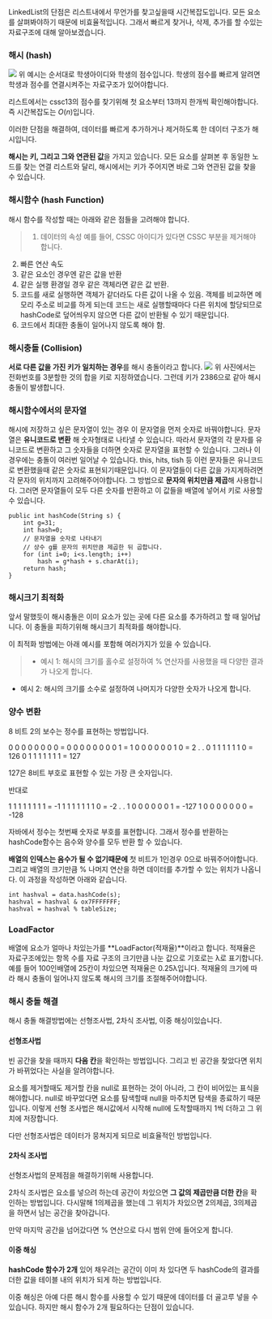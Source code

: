 LinkedList의 단점은 리스트내에서 무언가를 찾고싶을때 시간복잡도입니다. 
모든 요소를 살펴봐야하기 때문에 비효율적입니다. 
그래서 빠르게 찾거나, 삭제, 추가를 할 수있는 자료구조에 대해 알아보겠습니다. 

### 해시 (hash)
![](https://images.velog.io/images/nnoshel/post/ce79f406-0c20-4db1-b21f-55df0c19e2f2/image.png)
위 예시는 순서대로 학생아이디와 학생의 점수입니다. 학생의 점수를 빠르게 알려면 
학생과 점수를 연결시켜주는 자료구조가 있어야합니다. 

리스트에서는 cssc13의 점수를 찾기위해 첫 요소부터 13까지 한개씩 확인해야합니다. 즉 시간복잡도는 $O(n)$입니다. 

이러한 단점을 해결하여, 데이터를 빠르게 추가하거나 제거하도록 한 데이터 구조가 해시입니다.
 
**해시는 키, 그리고 그와 연관된 값**을 가지고 있습니다.
모든 요소를 살펴본 후 동일한 노드를 찾는 연결 리스트와 달리, 해시에서는 키가 주어지면 바로 그와 연관된 값을 찾을 수 있습니다.

### 해시함수 (hash Function)

해시 함수를 작성할 때는 아래와 같은 점들을 고려해야 합니다.
> 1. 데이터의 속성
예를 들어, CSSC 아이디가 있다면 CSSC 부분을 제거해야 합니다.
2. 빠른 연산 속도
3. 같은 요소인 경우엔 같은 값을 반환
4. 같은 실행 환경일 경우 같은 객체라면 같은 값 반환.
5. 코드를 새로 실행하면 객체가 같더라도 다른 값이 나올 수 있음.
	객체를 비교하면 메모리 주소로 비교를 하게 되는데 코드는 새로 실행할때마다 다른 위치에 할당되므로 hashCode로 덮어씌우지 않으면 다른 값이 반환될 수 있기 때문입니다. 
6. 코드에서 최대한 충돌이 일어나지 않도록 해야 함.


### 해시충돌 (Collision)
**서로 다른 값을 가진 키가 일치하는 경우**를 해시 충돌이라고 합니다.
![](https://images.velog.io/images/nnoshel/post/596651a4-5913-4509-94fa-a8cc1f1737ee/image.png)
위 사진에서는 전화번호를 3분할한 것의 합을 키로 지정하였습니다.
그런데 키가 2386으로 같아 해시 충돌이 발생합니다.

### 해시함수에서의 문자열

해시에 저장하고 싶은 문자열이 있는 경우 이 문자열을 먼저 숫자로 바꿔야합니다. 
문자열은 **유니코드로 변환** 해 숫자형태로 나타낼 수 있습니다. 
따라서 문자열의 각 문자를 유니코드로 변환하고 그 숫자들을 더하면 숫자로 문자열을 표현할 수 있습니다. 
그러나 이 경우에는 충돌이 여러번 일어날 수 있습니다.
this, hits, tish 등 이런 문자들은 유니코드로 변환했을때 같은 숫자로 표현되기때문입니다. 
이 문자열들이 다른 값을 가지게하려면 각 문자의 위치까지 고려해주어야합니다. 
그 방법으로 **문자의 위치만큼 제곱**해 사용합니다. 
그러면 문자열들이 모두 다른 숫자를 반환하고 이 값들을 배열에 넣어서 키로 사용할 수 있습니다. 

```
public int hashCode(String s) {
	int g=31;
	int hash=0;
	// 문자열을 숫자로 나타내기
	// 상수 g를 문자의 위치만큼 제곱한 뒤 곱합니다.
	for (int i=0; i<s.length; i++)
		hash = g*hash + s.charAt(i);
	return hash;
}
```

### 해시크기 최적화

앞서 말했듯이 해시충돌은 이미 요소가 있는 곳에 다른 요소를 추가하려고 할 때 일어납니다. 
이 충돌을 피하기위해 해시크기 최적화를 해야합니다. 

이 최적화 방법에는 아래 예시를 포함해 여러가지가 있을 수 있습니다. 
> - 예시 1: 해시의 크기를 홀수로 설정하여 % 연산자를 사용했을 때 다양한 결과가 나오게 합니다.
- 예시 2: 해시의 크기를 소수로 설정하여 나머지가 다양한 숫자가 나오게 합니다.

### 양수 변환 
8 비트 2의 보수는 정수를 표현하는 방법입니다. 
>
0 0 0 0 0 0 0 0 = 0 
0 0 0 0 0 0 0 1 = 1 
0 0 0 0 0 0 1 0 = 2
.
.
0 1 1 1 1 1 1 0 = 126
0 1 1 1 1 1 1 1 = 127

127은 8비트 부호로 표현할 수 있는 가장 큰 숫자입니다. 

반대로 
>
1 1 1 1 1 1 1 1 = -1
1 1 1 1 1 1 1 0 = -2
.
.
1 0 0 0 0 0 0 1 = -127
1 0 0 0 0 0 0 0 = -128

자바에서 정수는 첫번째 숫자로 부호를 표현합니다. 
그래서 정수를 반환하는 hashCode함수는 음수와 양수를 모두 반환 할 수 있습니다. 

**배열의 인덱스는 음수가 될 수 없기때문에** 첫 비트가 1인경우 0으로 바꿔주어야합니다. 
그리고 배열의 크기만큼 % 나머지 연산을 하면 데이터를 추가할 수 있는 위치가 나옵니다. 
이 과정을 작성하면 아래와 같습니다. 
```
int hashval = data.hashCode(s);
hashval = hashval & ox7FFFFFFF;
hashval = hashval % tableSize;
```

### LoadFactor
배열에 요소가 얼마나 차있는가를 **LoadFactor(적재율)**이라고 합니다.
적재율은 자료구조에있는 항목 수를 자료 구조의 크기만큼 나눈 값으로 기호로는 λ로 표기합니다. 
예를 들어 100인배열에 25칸이 차있으면 적재율은 0.25λ입니다. 
적재율의 크기에 따라 해시 충돌이 일어나지 않도록 해시의 크기를 조절해주어야합니다. 

### 해시 충돌 해결
해시 충돌 해결방법에는 선형조사법, 2차식 조사법, 이중 해싱이있습니다. 

#### 선형조사법
빈 공간을 찾을 때까지 **다음 칸**을 확인하는 방법입니다. 그리고 빈 공간을 찾았다면 위치가 바뀌었다는 사실을 알려야합니다. 

요소를 제거할때도 제거할 칸을 null로 표현하는 것이 아니라, 그 칸이 비어있는 표식을 해야합니다. null로 바꾸었다면 요소를 탐색할때 null을 마주치면 탐색을 종료하기 때문입니다. 
이렇게 선형 조사법은 해시값에서 시작해 null에 도착할때까지 1씩 더하고 그 위치에 저장합니다. 

다만 선형조사법은 데이터가 뭉쳐지게 되므로 비효율적인 방법입니다. 

#### 2차식 조사법
선형조사법의 문제점을 해결하기위해 사용합니다. 

2차식 조사법은 요소를 넣으려 하는데 공간이 차있으면 **그 값의 제곱만큼 더한 칸**을 확인하는 방법입니다. 
다시말해 1의제곱을 했는데 그 위치가 차있으면  2의제곱, 3의제곱을 하면서 남는 공간을 찾아갑니다.

만약 마지막 공간을 넘어갔다면 % 연산으로 다시 범위 안에 들어오게 합니다. 

#### 이중 해싱
**hashCode 함수가 2개** 있어 채우려는 공간이 이미 차 있다면 두 hashCode의 결과를 더한 값을 테이블 내의 위치가 되게 하는 방법입니다.

이중 해싱은 아예 다른 해시 함수를 사용할 수 있기 때문에 데이터를 더 골고루 넣을 수 있습니다. 하지만 해시 함수가 2개 필요하다는 단점이 있습니다.

